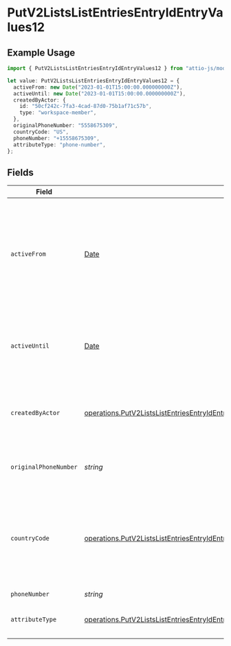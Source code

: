 # PutV2ListsListEntriesEntryIdEntryValues12

## Example Usage

```typescript
import { PutV2ListsListEntriesEntryIdEntryValues12 } from "attio-js/models/operations";

let value: PutV2ListsListEntriesEntryIdEntryValues12 = {
  activeFrom: new Date("2023-01-01T15:00:00.000000000Z"),
  activeUntil: new Date("2023-01-01T15:00:00.000000000Z"),
  createdByActor: {
    id: "50cf242c-7fa3-4cad-87d0-75b1af71c57b",
    type: "workspace-member",
  },
  originalPhoneNumber: "5558675309",
  countryCode: "US",
  phoneNumber: "+15558675309",
  attributeType: "phone-number",
};
```

## Fields

| Field                                                                                                                                                                                                                                                      | Type                                                                                                                                                                                                                                                       | Required                                                                                                                                                                                                                                                   | Description                                                                                                                                                                                                                                                | Example                                                                                                                                                                                                                                                    |
| ---------------------------------------------------------------------------------------------------------------------------------------------------------------------------------------------------------------------------------------------------------- | ---------------------------------------------------------------------------------------------------------------------------------------------------------------------------------------------------------------------------------------------------------- | ---------------------------------------------------------------------------------------------------------------------------------------------------------------------------------------------------------------------------------------------------------- | ---------------------------------------------------------------------------------------------------------------------------------------------------------------------------------------------------------------------------------------------------------- | ---------------------------------------------------------------------------------------------------------------------------------------------------------------------------------------------------------------------------------------------------------- |
| `activeFrom`                                                                                                                                                                                                                                               | [Date](https://developer.mozilla.org/en-US/docs/Web/JavaScript/Reference/Global_Objects/Date)                                                                                                                                                              | :heavy_check_mark:                                                                                                                                                                                                                                         | The point in time at which this value was made "active". `active_from` can be considered roughly analogous to `created_at`.                                                                                                                                | 2023-01-01T15:00:00.000000000Z                                                                                                                                                                                                                             |
| `activeUntil`                                                                                                                                                                                                                                              | [Date](https://developer.mozilla.org/en-US/docs/Web/JavaScript/Reference/Global_Objects/Date)                                                                                                                                                              | :heavy_check_mark:                                                                                                                                                                                                                                         | The point in time at which this value was deactivated. If `null`, the value is active.                                                                                                                                                                     | 2023-01-01T15:00:00.000000000Z                                                                                                                                                                                                                             |
| `createdByActor`                                                                                                                                                                                                                                           | [operations.PutV2ListsListEntriesEntryIdEntryValuesEntriesResponse200ApplicationJSONResponseBodyData12CreatedByActor](../../models/operations/putv2listslistentriesentryidentryvaluesentriesresponse200applicationjsonresponsebodydata12createdbyactor.md) | :heavy_check_mark:                                                                                                                                                                                                                                         | The actor that created this value.                                                                                                                                                                                                                         | {<br/>"type": "workspace-member",<br/>"id": "50cf242c-7fa3-4cad-87d0-75b1af71c57b"<br/>}                                                                                                                                                                   |
| `originalPhoneNumber`                                                                                                                                                                                                                                      | *string*                                                                                                                                                                                                                                                   | :heavy_check_mark:                                                                                                                                                                                                                                         | The raw, original phone number, as inputted.                                                                                                                                                                                                               | 5558675309                                                                                                                                                                                                                                                 |
| `countryCode`                                                                                                                                                                                                                                              | [operations.PutV2ListsListEntriesEntryIdEntryValuesEntriesCountryCode](../../models/operations/putv2listslistentriesentryidentryvaluesentriescountrycode.md)                                                                                               | :heavy_check_mark:                                                                                                                                                                                                                                         | The ISO 3166-1 alpha-2 country code representing the country that this phone number belongs to.                                                                                                                                                            | US                                                                                                                                                                                                                                                         |
| `phoneNumber`                                                                                                                                                                                                                                              | *string*                                                                                                                                                                                                                                                   | :heavy_check_mark:                                                                                                                                                                                                                                         | N/A                                                                                                                                                                                                                                                        | +15558675309                                                                                                                                                                                                                                               |
| `attributeType`                                                                                                                                                                                                                                            | [operations.PutV2ListsListEntriesEntryIdEntryValuesEntriesResponse200ApplicationJSONResponseBodyData12AttributeType](../../models/operations/putv2listslistentriesentryidentryvaluesentriesresponse200applicationjsonresponsebodydata12attributetype.md)   | :heavy_check_mark:                                                                                                                                                                                                                                         | The attribute type of the value.                                                                                                                                                                                                                           | phone-number                                                                                                                                                                                                                                               |